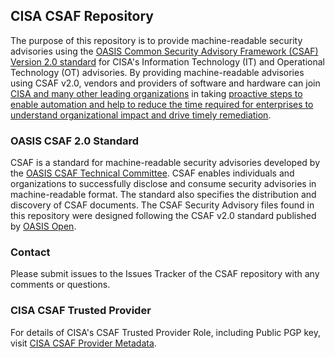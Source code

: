 ## CISA CSAF Repository
The purpose of this repository is to provide machine-readable security advisories using the [OASIS Common Security Advisory Framework (CSAF) Version 2.0 standard](https://docs.oasis-open.org/csaf/csaf/v2.0/os/csaf-v2.0-os.html) for CISA's Information Technology (IT) and Operational Technology (OT) advisories. By providing machine-readable advisories using CSAF v2.0, vendors and providers of software and hardware can join [CISA and many other leading organizations](https://www.oasis-open.org/committees/membership.php?wg_abbrev=csaf) in taking [proactive steps to enable automation and help to reduce the time required for enterprises to understand organizational impact and drive timely remediation](https://www.cisa.gov/news-events/news/transforming-vulnerability-management-landscape).

### OASIS CSAF 2.0 Standard
CSAF is a standard for machine-readable security advisories developed by the [OASIS CSAF Technical Committee](https://www.oasis-open.org/committees/tc_home.php?wg_abbrev=csaf). CSAF enables individuals and organizations to successfully disclose and consume security advisories in machine-readable format. The standard also specifies the distribution and discovery of CSAF documents. The CSAF Security Advisory files found in this repository were designed following the CSAF v2.0 standard published by [OASIS Open](https://docs.oasis-open.org/csaf/csaf/v2.0/os/csaf-v2.0-os.html).

### Contact
Please submit issues to the Issues Tracker of the CSAF repository with any comments or questions.

### CISA CSAF Trusted Provider
For details of CISA's CSAF Trusted Provider Role, including Public PGP key, visit [CISA CSAF Provider Metadata](https://www.cisa.gov/sites/default/files/csaf/provider-metadata.json).
